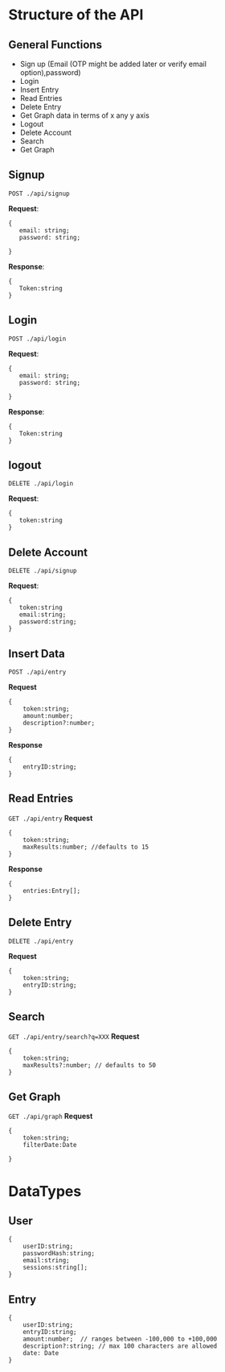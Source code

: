 # Structure of the API

## General Functions
 - Sign up (Email (OTP might be added later or verify email option),password) 
 - Login
 - Insert Entry
 - Read Entries
 - Delete Entry 
 - Get Graph data in terms of x any y axis
 - Logout
 - Delete Account
 - Search 
 - Get Graph


## Signup 
 `POST ./api/signup`

 
 **Request**:
 ```
 {  
    email: string;    
    password: string;
    
 }
```
 **Response**:  
 ```
{  
    Token:string    
 }
```
 ## Login
 `POST ./api/login`
 
 **Request**:
 ```
 {  
    email: string;    
    password: string;
    
 }
```
 **Response**:  
 ```
{  
    Token:string    
 }
```

 ## logout
 `DELETE ./api/login`
 
 **Request**:
 ```
 {  
    token:string    
 }
```
## Delete Account
`DELETE ./api/signup`

 **Request**:
 ```
 {  
    token:string
    email:string;
    password:string;
 }
```

## Insert Data
`POST ./api/entry`

**Request** 
```
{
    token:string;
    amount:number;
    description?:number;
}
```
**Response** 
```
{
    entryID:string;
}
```
## Read Entries
`GET ./api/entry`
**Request** 
```
{
    token:string;
    maxResults:number; //defaults to 15
}
```
**Response**
```
{
    entries:Entry[];
}

```
## Delete Entry
`DELETE ./api/entry`

**Request**
```
{
    token:string;
    entryID:string;
}
```

## Search
`GET ./api/entry/search?q=XXX`
**Request**
```
{
    token:string;
    maxResults?:number; // defaults to 50
}
```
## Get Graph 

`GET ./api/graph`
**Request**
```
{
    token:string;
    filterDate:Date
    
}
```

# DataTypes
## User
```
{
    userID:string;
    passwordHash:string;
    email:string;
    sessions:string[];
}
```

## Entry 
```
{
    userID:string;
    entryID:string;
    amount:number;  // ranges between -100,000 to +100,000
    description?:string; // max 100 characters are allowed
    date: Date
}
```
